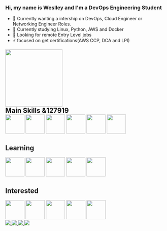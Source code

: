 ### Hi, my name is Weslley and I'm a DevOps Engineering Student

- 🔭 Currently wanting a intership on DevOps, Cloud Engineer or Networking Engineer Roles.
- 🌱 Currently studying Linux, Python, AWS and Docker
- 👯 Looking for remote Entry Level jobs
- ⚡ focused on get certifications(AWS CCP, DCA and LPI)

<div id="github-stats">
  <a href"https://github.com/Weslley-Stein"/>
  <img height="180em" src="https://github-readme-stats.vercel.app/api?username=weslley-stein&show_icons=true&theme=radical"/>
</div>

<div id="main-skills">
   <h2 style="margin: 0 auto;">Main Skills &127919</h2>
   <img height="60"src="https://cdn.jsdelivr.net/gh/devicons/devicon/icons/amazonwebservices/amazonwebservices-original.svg" />
   <img height="60"src="https://cdn.jsdelivr.net/gh/devicons/devicon/icons/linux/linux-original.svg" />
   <img height="60"src="https://cdn.jsdelivr.net/gh/devicons/devicon/icons/python/python-original.svg" />
   <img height="60" src="https://cdn.jsdelivr.net/gh/devicons/devicon/icons/git/git-original.svg" />
   <img height="60"src="https://cdn.jsdelivr.net/gh/devicons/devicon/icons/mongodb/mongodb-original.svg" />
   <img height="60"src="https://cdn.jsdelivr.net/gh/devicons/devicon/icons/docker/docker-original.svg" />
</div>

<div id="social-medias">
  <h2>Learning</h2>
   <img height="60"src="https://cdn.jsdelivr.net/gh/devicons/devicon/icons/nginx/nginx-original.svg" />
   <img height="60"src="https://cdn.jsdelivr.net/gh/devicons/devicon/icons/ansible/ansible-original.svg" />
   <img height="60"src="https://cdn.jsdelivr.net/gh/devicons/devicon/icons/bash/bash-original.svg" />
   <img height="60"src="https://cdn.jsdelivr.net/gh/devicons/devicon/icons/gitlab/gitlab-original.svg" />
   <img height="60"src="https://cdn.jsdelivr.net/gh/devicons/devicon/icons/terraform/terraform-original.svg" />
</div>

<div id="interested">
  <h2>Interested</h2>
  <img height="60" src="https://cdn.jsdelivr.net/gh/devicons/devicon/icons/jenkins/jenkins-original.svg" />
  <img height="60" src="https://cdn.jsdelivr.net/gh/devicons/devicon/icons/googlecloud/googlecloud-original.svg" />
  <img height="60" src="https://cdn.jsdelivr.net/gh/devicons/devicon/icons/azure/azure-original.svg" />
  <img height="60" src="https://cdn.jsdelivr.net/gh/devicons/devicon/icons/redhat/redhat-original.svg" />
  <img height="60" src="https://cdn.jsdelivr.net/gh/devicons/devicon/icons/kubernetes/kubernetes-plain.svg" />
</div>

<div>
  <a href="https://www.linkedin.com/in/weslley-fernandes-a9114a189/"> 
      <img src="https://img.shields.io/badge/LinkedIn-0077B5?style=for-the-badge&logo=linkedin&logoColor=white"/>   
  </a>
  <a href="https://weslley-stein.medium.com/"> 
      <img src="https://img.shields.io/badge/Medium-12100E?style=for-the-badge&logo=medium&logoColor=white"/>   
  </a>
  <a href="https://api.whatsapp.com/send?phone=5511956713019"> 
      <img src="https://img.shields.io/badge/WhatsApp-25D366?style=for-the-badge&logo=whatsapp&logoColor=white"/>   
  </a>
  <a href = "mailto:weslley.stein@gmail.com">
    <img src="https://img.shields.io/badge/-Gmail-%23333?style=for-the-badge&logo=gmail&logoColor=white" target="_blank">
  </a>
</div>

